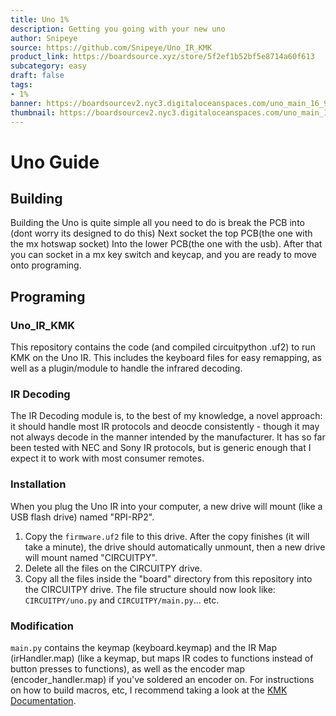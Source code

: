 ```yaml
---
title: Uno 1%
description: Getting you going with your new uno
author: Snipeye
source: https://github.com/Snipeye/Uno_IR_KMK
product_link: https://boardsource.xyz/store/5f2ef1b52bf5e8714a60f613
subcategory: easy
draft: false
tags: 
- 1%
banner: https://boardsourcev2.nyc3.digitaloceanspaces.com/uno_main_16_9_jumbo-1713547300461.jpg
thumbnail: https://boardsourcev2.nyc3.digitaloceanspaces.com/uno_main_1_1-1713546129237.jpg
---
```


# Uno Guide
## Building
Building the Uno is quite simple all you need to do is break the PCB into (dont worry its designed to do this) Next socket the top PCB(the one with the mx hotswap socket) Into the lower PCB(the one with the usb).
After that you can socket in a mx key switch and keycap, and you are ready to move onto programing.

## Programing 
### Uno_IR_KMK
This repository contains the code (and compiled circuitpython .uf2) to run KMK on the Uno IR.  This includes the keyboard files for easy remapping, as well as a plugin/module to handle the infrared decoding.

### IR Decoding
The IR Decoding module is, to the best of my knowledge, a novel approach: it should handle most IR protocols and deocde consistently - though it may not always decode in the manner intended by the manufacturer.  It has so far been tested with NEC and Sony IR protocols, but is generic enough that I expect it to work with most consumer remotes.

### Installation
When you plug the Uno IR into your computer, a new drive will mount (like a USB flash drive) named "RPI-RP2".
1. Copy the ```firmware.uf2``` file to this drive.  After the copy finishes (it will take a minute), the drive should automatically unmount, then a new drive will mount named "CIRCUITPY".
2. Delete all the files on the CIRCUITPY drive.
3. Copy all the files inside the "board" directory from this repository into the CIRCUITPY drive.  The file structure should now look like: ```CIRCUITPY/uno.py``` and ```CIRCUITPY/main.py```... etc.

### Modification
```main.py``` contains the keymap (keyboard.keymap) and the IR Map (irHandler.map) (like a keymap, but maps IR codes to functions instead of button presses to functions), as well as the encoder map (encoder_handler.map) if you've soldered an encoder on.  For instructions on how to build macros, etc, I recommend taking a look at the [KMK Documentation](http://kmkfw.io).